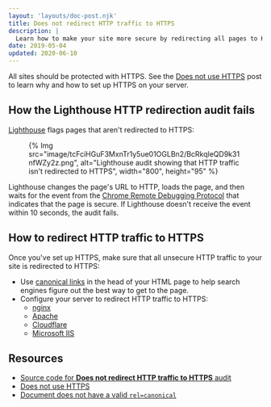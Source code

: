 ```yaml
---
layout: 'layouts/doc-post.njk'
title: Does not redirect HTTP traffic to HTTPS
description: |
  Learn how to make your site more secure by redirecting all pages to HTTPS.
date: 2019-05-04
updated: 2020-06-10
---
```


All sites should be protected with HTTPS.
See the [Does not use HTTPS](/docs/lighthouse/pwa/is-on-https/) post to learn why
and how to set up HTTPS on your server.

## How the Lighthouse HTTP redirection audit fails

[Lighthouse](/docs/lighthouse/overview/)
flags pages that aren't redirected to HTTPS:

<figure>
  {% Img src="image/tcFciHGuF3MxnTr1y5ue01OGLBn2/BcRkqleQD9k31nfWZy2z.png", alt="Lighthouse audit showing that HTTP traffic isn't redirected to HTTPS", width="800", height="95" %}
</figure>

Lighthouse changes the page's URL to HTTP, loads the page,
and then waits for the event from the [Chrome Remote Debugging Protocol](https://github.com/ChromeDevTools/devtools-protocol)
that indicates that the page is secure.
If Lighthouse doesn't receive the event within 10&nbsp;seconds, the audit fails.

## How to redirect HTTP traffic to HTTPS

Once you've set up HTTPS,
make sure that all unsecure HTTP traffic to your site is redirected to HTTPS:

- Use [canonical links](/docs/lighthouse/seo/canonical/) in the head of your HTML page
  to help search engines figure out the best way to get to the page.
- Configure your server to redirect HTTP traffic to HTTPS:
  * [nginx](https://serverfault.com/questions/67316)
  * [Apache](https://stackoverflow.com/questions/16200501)
  * [Cloudflare](https://www.cloudflare.com/website-optimization/automatic-https-rewrite/)
  * [Microsoft IIS](https://serverfault.com/q/893315)

## Resources
- [Source code for **Does not redirect HTTP traffic to HTTPS** audit](https://github.com/GoogleChrome/lighthouse/blob/master/lighthouse-core/audits/redirects-http.js)
- [Does not use HTTPS](/docs/lighthouse/pwa/is-on-https/)
- [Document does not have a valid `rel=canonical`](/docs/lighthouse/seo/canonical/)
